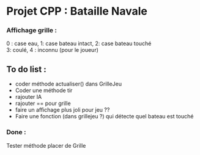 # Projet CPP : Bataille Navale
### Affichage grille :
0 : case eau, 1: case bateau intact, 2: case bateau touché <br />
3: coulé, 4 : inconnu (pour le joueur)

## To do list :
- coder méthode actualiser() dans GrilleJeu
- Coder une méthode tir
- rajouter IA
- rajouter == pour grille
- faire un affichage plus joli pour jeu ??
- Faire une fonction (dans grillejeu ?) qui détecte quel bateau est touché

### Done :
Tester méthode placer de Grille
